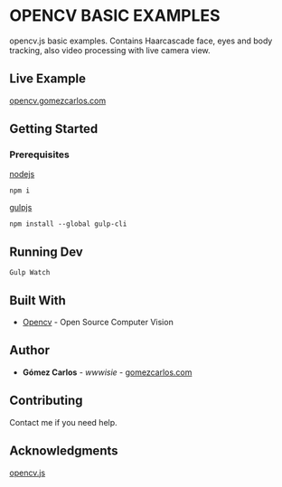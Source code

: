 # OPENCV BASIC EXAMPLES
opencv.js basic examples. Contains Haarcascade face, eyes and body tracking, also video processing with live camera view.

## Live Example
[opencv.gomezcarlos.com](https://opencv.gomezcarlos.com/)

## Getting Started
### Prerequisites
[nodejs](https://nodejs.org/es/download/)

```
npm i
```

[gulpjs](https://gulpjs.com/docs/en/getting-started/quick-start)
```
npm install --global gulp-cli
```

## Running Dev
```
Gulp Watch
```

## Built With
* [Opencv](http://www.dropwizard.io/1.0.2/docs/) - Open Source Computer Vision

## Author
* **Gómez Carlos** - *wwwisie* - [gomezcarlos.com](https://gomezcarlos.com/)

## Contributing
Contact me if you need help.

## Acknowledgments
[opencv.js](https://docs.opencv.org/trunk/d5/d10/tutorial_js_root.html)


